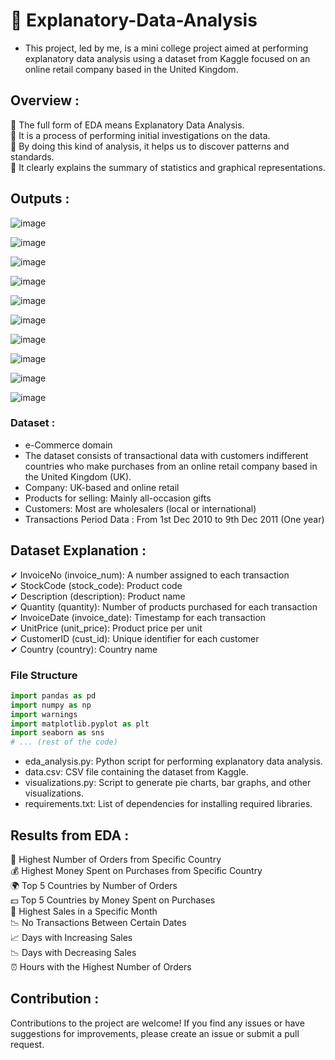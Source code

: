 #  🌟 Explanatory-Data-Analysis

- This project, led by me, is a mini college project aimed at performing explanatory data analysis using a dataset from Kaggle focused on an online retail company based in the United Kingdom.

## Overview :
🌟 The full form of EDA means Explanatory Data Analysis.  
🌟 It is a process of performing initial investigations on the data.  
🌟 By doing this kind of analysis, it helps us to discover patterns and standards.  
🌟 It clearly explains the summary of statistics and graphical representations.  

## Outputs :

![image](https://github.com/user-attachments/assets/ab765394-207f-4ce6-83c8-178f8e3e0856)

![image](https://github.com/user-attachments/assets/c8667398-bd5b-4b35-8c79-69e2a266c298)

![image](https://github.com/user-attachments/assets/db32aa5f-161d-4e50-95d5-5cdb9b8cad9e)

![image](https://github.com/user-attachments/assets/46f4c37f-0441-4c4b-92e8-292288ddebf2)

![image](https://github.com/user-attachments/assets/a796e098-f58a-41f0-bd0a-533085e7fda9)

![image](https://github.com/user-attachments/assets/72e88812-6cc7-406e-9f3c-5326857e792f)

![image](https://github.com/user-attachments/assets/502f390b-e099-4508-ad6a-27b63edb3467)

![image](https://github.com/user-attachments/assets/2a9f74c1-5823-40d6-83d0-e1b8188b51c0)

![image](https://github.com/user-attachments/assets/d7961e0c-dbd3-4150-9e7a-e15d8142e9bf)

![image](https://github.com/user-attachments/assets/6d661fdc-55f5-4c47-a6fa-fc213d9929ab)

### Dataset :
- e-Commerce domain
- The dataset consists of transactional data with customers indifferent countries who make purchases from an online retail company based in the United Kingdom (UK).
- Company: UK-based and online retail
- Products for selling: Mainly all-occasion gifts
- Customers: Most are wholesalers (local or international)
- Transactions Period Data : From 1st Dec 2010 to 9th Dec 2011 (One year)
  
## Dataset Explanation :
✔ InvoiceNo (invoice_num): A number assigned to each transaction  
✔ StockCode (stock_code): Product code  
✔ Description (description): Product name  
✔ Quantity (quantity): Number of products purchased for each transaction  
✔ InvoiceDate (invoice_date): Timestamp for each transaction  
✔ UnitPrice (unit_price): Product price per unit  
✔ CustomerID (cust_id): Unique identifier for each customer  
✔ Country (country): Country name
### File Structure

```python
import pandas as pd
import numpy as np
import warnings
import matplotlib.pyplot as plt
import seaborn as sns
# ... (rest of the code)
```

- eda_analysis.py: Python script for performing explanatory data analysis.
- data.csv: CSV file containing the dataset from Kaggle.
- visualizations.py: Script to generate pie charts, bar graphs, and other visualizations.
- requirements.txt: List of dependencies for installing required libraries.

## Results from EDA :

🌟 Highest Number of Orders from Specific Country  
💰 Highest Money Spent on Purchases from Specific Country  
🌍 Top 5 Countries by Number of Orders  
💵 Top 5 Countries by Money Spent on Purchases  
📅 Highest Sales in a Specific Month  
📉 No Transactions Between Certain Dates  
📈 Days with Increasing Sales  
📉 Days with Decreasing Sales  
⏰ Hours with the Highest Number of Orders  

## Contribution :

Contributions to the project are welcome! If you find any issues or have suggestions for improvements, please create an issue or submit a pull request.  

